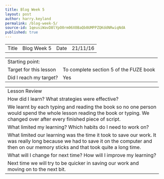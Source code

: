 ```yaml
---
title: Blog Week 5
layout: post
author: harry.keyland
permalink: /blog-week-5/
source-id: 1qeusiWavD8lYpO0rm06X0BaQb0UMPPZQKddNRwiqNdA
published: true
---
```

<table>
  <tr>
    <td>Title</td>
    <td>Blog Week 5</td>
    <td>Date</td>
    <td>21/11/16</td>
  </tr>
</table>


<table>
  <tr>
    <td>Starting point:</td>
    <td></td>
  </tr>
  <tr>
    <td>Target for this lesson</td>
    <td>To complete section 5 of the FUZE book</td>
  </tr>
  <tr>
    <td>Did I reach my target? </td>
    <td> Yes</td>
  </tr>
</table>


<table>
  <tr>
    <td>Lesson Review</td>
  </tr>
  <tr>
    <td>How did I learn? What strategies were effective?</td>
  </tr>
  <tr>
    <td>We learnt by each typing and reading the book so no one person would spend the whole lesson reading the book or typing. We changed over after every finished piece of script.</td>
  </tr>
  <tr>
    <td>What limited my learning? Which habits do I need to work on?</td>
  </tr>
  <tr>
    <td>What limited our learning was the time it took to save our work. It was really long because we had to save it on the computer and then on our memory sticks and that took quite a long time.</td>
  </tr>
  <tr>
    <td>What will I change for next time? How will I improve my learning?</td>
  </tr>
  <tr>
    <td>Next time we will try to be quicker in saving our work and moving on to the next bit.</td>
  </tr>
</table>


